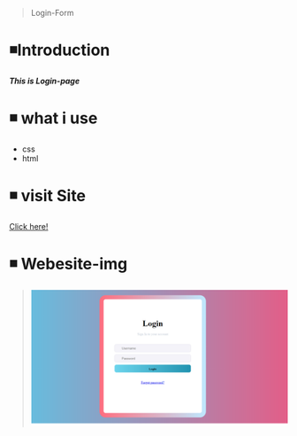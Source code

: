 > Login-Form
# ◾Introduction 
***This is Login-page***
# ◾ what i use
- css
- html
# ◾ visit Site
[Click here!](https://ameraraed.github.io/Login-Form/)
# ◾ Webesite-img
 > ![](https://github.com/AmeraRaed/Login-Form/blob/main/img/screenshot--2021.10.26-20_55_50.png)
